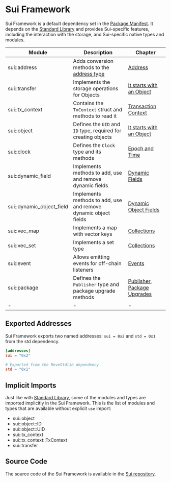 # Sui Framework

Sui Framework is a default dependency set in the [Package Manifest](./../concepts/manifest.md). It depends on the [Standard Library](./../basic-syntax/standard-library.md) and provides Sui-specific features, including the interaction with the storage, and Sui-specific native types and modules.

<!-- Custom CSS addition in the theme/custom.css  -->
<div class="modules-table">

| Module                    | Description                                                                 | Chapter                                                                |
| ------------------------- | --------------------------------------------------------------------------- | ---------------------------------------------------------------------- |
| sui::address              | Adds conversion methods to the [address type](./../basic-syntax/address.md) | [Address](./../basic-syntax/address.md)                                |
| sui::transfer             | Implements the storage operations for Objects                               | [It starts with an Object](./../object)                                |
| sui::tx_context           | Contains the `TxContext` struct and methods to read it                      | [Transaction Context](./transaction-context.md)                        |
| sui::object               | Defines the `UID` and `ID` type, required for creating objects              | [It starts with an Object](./../object)                                |
| sui::clock                | Defines the `Clock` type and its methods                                    | [Epoch and Time](./epoch-and-time.md)                                  |
| sui::dynamic_field        | Implements methods to add, use and remove dynamic fields                    | [Dynamic Fields](./dynamic-fields.md)                                  |
| sui::dynamic_object_field | Implements methods to add, use and remove dynamic object fields             | [Dynamic Object Fields](./dynamic-object-fields.md)                    |
| sui::vec_map              | Implements a map with vector keys                                           | [Collections](./collections.md)                                        |
| sui::vec_set              | Implements a set type                                                       | [Collections](./collections.md)                                        |
| sui::event                | Allows emitting events for off-chain listeners                              | [Events](./events.md)                                                  |
| sui::package              | Defines the `Publisher` type and package upgrade methods                    | [Publisher](./publisher.md), [Package Upgrades](./package-upgrades.md) |
| -                         | -                                                                           | -                                                                      |

</div>

## Exported Addresses

Sui Framework exports two named addresses: `sui = 0x2` and `std = 0x1` from the std dependency.

```toml
[addresses]
sui = "0x2"

# Exported from the MoveStdlib dependency
std = "0x1"
```

## Implicit Imports

Just like with [Standard Library](./../basic-syntax/standard-library.md#implicit-imports), some of the modules and types are imported implicitly in the Sui Framework. This is the list of modules and types that are available without explicit `use` import:

- sui::object
- sui::object::ID
- sui::object::UID
- sui::tx_context
- sui::tx_context::TxContext
- sui::transfer

## Source Code

The source code of the Sui Framework is available in the [Sui repository](https://github.com/MystenLabs/sui/tree/main/crates/sui-framework/packages/sui-framework/sources).

<!--

Modules:

+ sui::address
- sui::authenticator
- sui::bag
- sui::balance
- sui::bcs
- sui::borrow
+ sui::clock
- sui::coin
- sui::deny_list
- sui::display
- sui::dynamic_field
- sui::dynamic_object_field
- sui::event
- sui::hex
- sui::linked_table
- sui::math
- sui::object_bag
- sui::object_table
- sui::object
- sui::package
- sui::pay
- sui::priority_queue
- sui::prover
- sui::random
- sui::sui
- sui::table_vec
- sui::table
- sui::token
- sui::transfer
- sui::tx_context
- sui::types
- sui::url
- sui::vec_map
- sui::vec_set
- sui::versioned

- sui::kiosk
- sui::kiosk_extension
- sui::transfer_policy

- sui::bls12381
- sui::ecdsa_k1
- sui::ecdsa_r1
- sui::ecvrf
- sui::ed25519
(also mention verifier 16 growth)
- sui::group_ops
- sui::hash
- sui::hmac
- sui::poseidon
- sui::zklogin_verified_id
- sui::zklogin_verified_issuer

 -->
